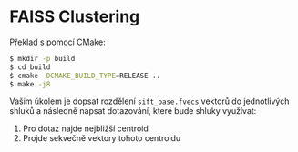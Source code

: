 # FAISS Clustering

Překlad s pomocí CMake:

```bash
$ mkdir -p build
$ cd build
$ cmake -DCMAKE_BUILD_TYPE=RELEASE ..
$ make -j8
```
Vašim úkolem je dopsat rozdělení `sift_base.fvecs` vektorů do jednotlivých shluků a následně napsat dotazování, které bude shluky využívat:

1. Pro dotaz najde nejbližší centroid
2. Projde sekvečně vektory tohoto centroidu

